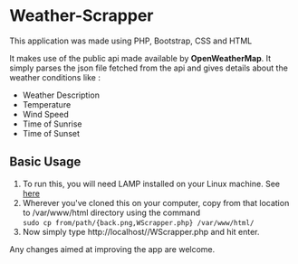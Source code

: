 <h1>Weather-Scrapper</h1>
This application was made using PHP, Bootstrap, CSS and HTML
<p>It makes use of the public api made available by <b>OpenWeatherMap</b>. It simply parses the json file fetched from the api and gives details about the weather conditions like :</p>
<ul>
<li>Weather Description</li>
<li>Temperature</li>
<li>Wind Speed</li>
<li>Time of Sunrise</li>
<li>Time of Sunset</li>
</ul>
<h2>Basic Usage</h2>

1. To run this, you will need LAMP installed on your Linux machine. See <a href="http://howtoubuntu.org/how-to-install-lamp-on-ubuntu"> here</a><br>
2. Wherever you've cloned this on your computer, copy from that location to /var/www/html directory using the command<br>
  `sudo cp from/path/{back.png,WScrapper.php} /var/www/html/`<br>
3. Now simply type http://localhost//WScrapper.php and hit enter.

Any changes aimed at improving the app are welcome.
